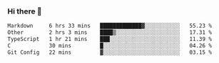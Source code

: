 ### Hi there 👋

<!--
**WShiBin/WShiBin** is a ✨ _special_ ✨ repository because its `README.md` (this file) appears on your GitHub profile.

Here are some ideas to get you started:

- 🔭 I’m currently working on ...
- 🌱 I’m currently learning ...
- 👯 I’m looking to collaborate on ...
- 🤔 I’m looking for help with ...
- 💬 Ask me about ...
- 📫 How to reach me: ...
- 😄 Pronouns: ...
- ⚡ Fun fact: ...
-->

<!--START_SECTION:waka-->

```txt
Markdown     6 hrs 33 mins   █████████████▓░░░░░░░░░░░   55.23 %
Other        2 hrs 3 mins    ████▒░░░░░░░░░░░░░░░░░░░░   17.31 %
TypeScript   1 hr 21 mins    ███░░░░░░░░░░░░░░░░░░░░░░   11.39 %
C            30 mins         █░░░░░░░░░░░░░░░░░░░░░░░░   04.26 %
Git Config   22 mins         ▓░░░░░░░░░░░░░░░░░░░░░░░░   03.15 %
```

<!--END_SECTION:waka-->
